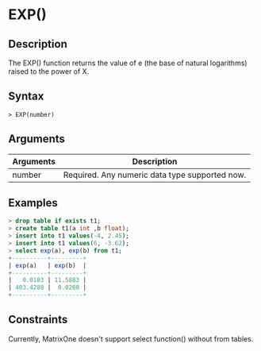 # **EXP()**

## **Description**

The EXP() function returns the value of e (the base of natural logarithms) raised to the power of X. 

## **Syntax**

```
> EXP(number)
```

## **Arguments**

|  Arguments   | Description  |
|  ----  | ----  |
| number | Required. Any numeric data type supported now. |

## **Examples**

```sql
> drop table if exists t1;
> create table t1(a int ,b float);
> insert into t1 values(-4, 2.45);
> insert into t1 values(6, -3.62);
> select exp(a), exp(b) from t1;
+----------+---------+
| exp(a)   | exp(b)  |
+----------+---------+
|   0.0183 | 11.5883 |
| 403.4288 |  0.0268 |
+----------+---------+

```

## Constraints

Currently, MatrixOne doesn't support select function() without from tables.

